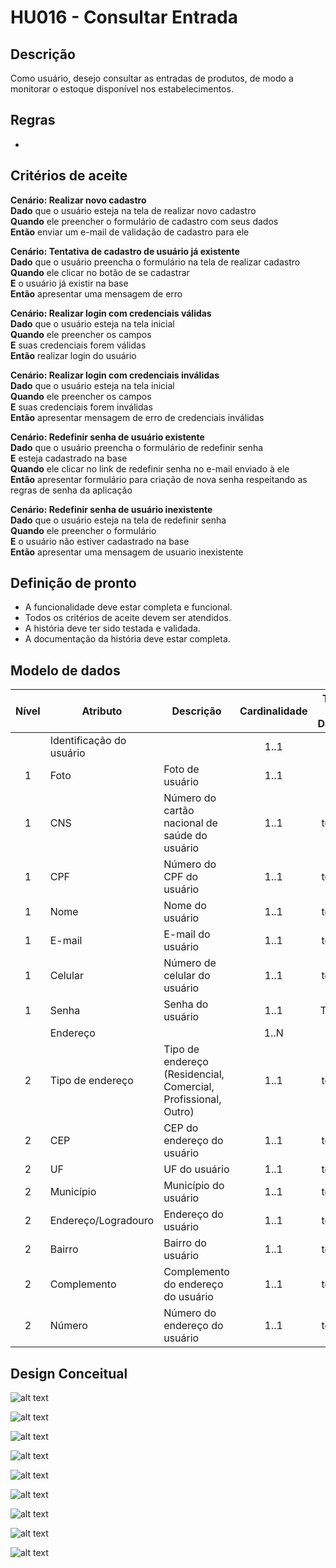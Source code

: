 # HU016 - Consultar Entrada

## Descrição

Como usuário, desejo consultar as entradas de produtos, de modo a monitorar o estoque disponível nos estabelecimentos.

## Regras
- 

## Critérios de aceite

**Cenário: Realizar novo cadastro**  
**Dado** que o usuário esteja na tela de realizar novo cadastro  
**Quando** ele preencher o formulário de cadastro com seus dados  
**Então** enviar um e-mail de validação de cadastro para ele  

**Cenário: Tentativa de cadastro de usuário já existente**  
**Dado** que o usuário preencha o formulário na tela de realizar cadastro  
**Quando** ele clicar no botão de se cadastrar  
**E** o usuário já existir na base  
**Então** apresentar uma mensagem de erro

**Cenário: Realizar login com credenciais válidas**  
**Dado** que o usuário esteja na tela inicial  
**Quando** ele preencher os campos  
**E** suas credenciais forem válidas  
**Então** realizar login do usuário  

**Cenário: Realizar login com credenciais inválidas**  
**Dado** que o usuário esteja na tela inicial  
**Quando** ele preencher os campos  
**E** suas credenciais forem inválidas  
**Então** apresentar mensagem de erro de credenciais inválidas  

**Cenário: Redefinir senha de usuário existente**  
**Dado** que o usuário preencha o formulário de redefinir senha  
**E** esteja cadastrado na base  
**Quando** ele clicar no link de redefinir senha no e-mail enviado à ele  
**Então** apresentar formulário para criação de nova senha respeitando as regras de senha da aplicação  

**Cenário: Redefinir senha de usuário inexistente**  
**Dado** que o usuário esteja na tela de redefinir senha  
**Quando** ele preencher o formulário  
**E** o usuário não estiver cadastrado na base  
**Então** apresentar uma mensagem de usuario inexistente

## Definição de pronto
- A funcionalidade deve estar completa e funcional.  
- Todos os critérios de aceite devem ser atendidos.  
- A história deve ter sido testada e validada.  
- A documentação da história deve estar completa.  

## Modelo de dados

| Nível | Atributo | Descrição | Cardinalidade | Tipo de Dados | Tamanho | Formato | Obrigatoriedade |
| :---: | -------- | --------- | :-----------: | :-----------: | :-----: | :-----: | :-------------: | 
|       | Identificação do usuário |  | 1..1 |  |  |  | sim |
| 1 | Foto | Foto de usuário | 1..1 | | | | não |
| 1 | CNS | Número do cartão nacional de saúde do usuário | 1..1 | texto | 15 | XXXX XXXX XXXX XXX | não |
| 1 | CPF | Número do CPF do usuário | 1..1 | texto | 11 | XXX.XXX.XXX-XX | sim |
| 1 | Nome | Nome do usuário | 1..1 |  texto | 80 | | sim |
| 1 | E-mail | E-mail do usuário | 1..1 | texto | 80 | | sim |
| 1 | Celular | Número de celular do usuário | 1..1 | texto | 11 | (XX) XXXXX-XXXX| sim |
| 1 | Senha | Senha do usuário | 1..1 | Texto | 30 | | sim |
| | Endereço | | 1..N | | | | sim |
| 2 | Tipo de endereço | Tipo de endereço (Residencial, Comercial, Profissional, Outro) | 1..1 | texto | 15 | | sim |
| 2 | CEP | CEP do endereço do usuário | 1..1 | texto | 8 | XX.XXX-XXX| sim |
| 2 | UF | UF do usuário | 1..1 | texto | 2 | XX | sim |
| 2 | Município | Município do usuário | 1..1 | texto | 60 | | sim |
| 2 | Endereço/Logradouro | Endereço do usuário | 1..1 | texto | 250 | | sim |
| 2 | Bairro | Bairro do usuário | 1..1 | texto | 120 | | sim |
| 2 | Complemento | Complemento do endereço do usuário | 1..1 | texto | 120 | | sim |
| 2 | Número | Número do endereço do usuário | 1..1 | texto | 10 | | sim |

## Design Conceitual

![alt text](../imagens/01-tela-de-login.png)

![alt text](../imagens/02-tela-de-cadastro.png)

![alt text](../imagens/03-confirmacao-de-cadastro.png)

![alt text](../imagens/04-dados-do-usuario-apos-cadastro.png)

![alt text](../imagens/05-mensagem-email-redefinir-senha.png)

![alt text](../imagens/06-tela-de-redefinir-senha.png)

![alt text](../imagens/07-mensagem-de-confirmar-redefinir-senha.png)

![alt text](../imagens/08-tela-esqueceu-senha.png)

![alt text](../imagens/09-mensagem-de-confirmacao-redefinir-senha.png)